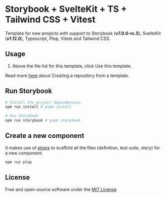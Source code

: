 # Storybook + SvelteKit + TS + Tailwind CSS + Vitest

Template for new projects with support to Storybook (**v7.0.0-rc.5**), SvelteKit (**v1.12.0**), Typescript, Plop, Vitest and Tailwind CSS.

## Usage

1. Above the file list for this template, click Use this template.

Read more [here](https://docs.github.com/en/repositories/creating-and-managing-repositories/creating-a-repository-from-a-template) about Creating a repository from a template.

## Run Storybook

```bash
# Install the project dependencies.
npm run install # pnpm install

# Run Storybook
npm run storybook # pnpm storybook
```

## Create a new component

It makes use of [plopjs](plopjs.com) to scaffold all the files (definition, test suite, story) for a new component.

```bash
npm run plop
```

## License

Free and open-source software under the [MIT License](LICENSE)

